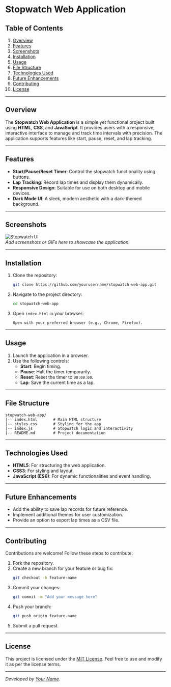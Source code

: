  # Stopwatch Web Application

## Table of Contents
1. [Overview](#overview)  
2. [Features](#features)  
3. [Screenshots](#screenshots)  
4. [Installation](#installation)  
5. [Usage](#usage)  
6. [File Structure](#file-structure)  
7. [Technologies Used](#technologies-used)  
8. [Future Enhancements](#future-enhancements)  
9. [Contributing](#contributing)  
10. [License](#license)  

---

## Overview

The **Stopwatch Web Application** is a simple yet functional project built using **HTML**, **CSS**, and **JavaScript**. It provides users with a responsive, interactive interface to manage and track time intervals with precision. The application supports features like start, pause, reset, and lap tracking.

---

## Features

- **Start/Pause/Reset Timer**: Control the stopwatch functionality using buttons.
- **Lap Tracking**: Record lap times and display them dynamically.
- **Responsive Design**: Suitable for use on both desktop and mobile devices.
- **Dark Mode UI**: A sleek, modern aesthetic with a dark-themed background.

---

## Screenshots

![Stopwatch UI](link-to-screenshot)  
_Add screenshots or GIFs here to showcase the application._

---

## Installation

1. Clone the repository:
   ```bash
   git clone https://github.com/yourusername/stopwatch-web-app.git
   ```
2. Navigate to the project directory:
   ```bash
   cd stopwatch-web-app
   ```
3. Open `index.html` in your browser:
   ```
   Open with your preferred browser (e.g., Chrome, Firefox).
   ```

---

## Usage

1. Launch the application in a browser.
2. Use the following controls:
   - **Start**: Begin timing.
   - **Pause**: Halt the timer temporarily.
   - **Reset**: Reset the timer to `00:00:00`.
   - **Lap**: Save the current time as a lap.

---

## File Structure

```
stopwatch-web-app/
|-- index.html       # Main HTML structure
|-- styles.css       # Styling for the app
|-- index.js         # Stopwatch logic and interactivity
|-- README.md        # Project documentation
```

---

## Technologies Used

- **HTML5**: For structuring the web application.
- **CSS3**: For styling and layout.
- **JavaScript (ES6)**: For dynamic functionalities and event handling.

---

## Future Enhancements

- Add the ability to save lap records for future reference.
- Implement additional themes for user customization.
- Provide an option to export lap times as a CSV file.

---

## Contributing

Contributions are welcome! Follow these steps to contribute:

1. Fork the repository.
2. Create a new branch for your feature or bug fix:
   ```bash
   git checkout -b feature-name
   ```
3. Commit your changes:
   ```bash
   git commit -m "Add your message here"
   ```
4. Push your branch:
   ```bash
   git push origin feature-name
   ```
5. Submit a pull request.

---

## License

This project is licensed under the [MIT License](LICENSE). Feel free to use and modify it as per the license terms.

---

_Developed by [Your Name](https://github.com/yourusername)._

